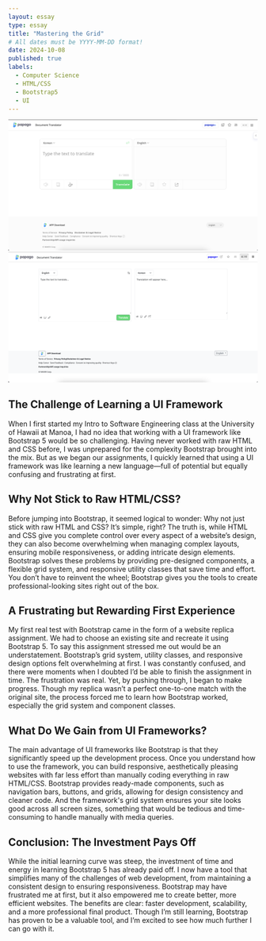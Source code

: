 ```yaml
---
layout: essay
type: essay
title: "Mastering the Grid"
# All dates must be YYYY-MM-DD format!
date: 2024-10-08
published: true 
labels:
  - Computer Science
  - HTML/CSS
  - Bootstrap5
  - UI
---
```

<img width="648px" class="rounded float-start pe-4" src="../img/originalpapago.png">
<img width="648px" class="rounded float-start pe-4" src="../img/replicapapago.png">

## The Challenge of Learning a UI Framework
When I first started my Intro to Software Engineering class at the University of Hawaii at Manoa, I had no idea that working with a UI framework like Bootstrap 5 would be so challenging. Having never worked with raw HTML and CSS before, I was unprepared for the complexity Bootstrap brought into the mix. But as we began our assignments, I quickly learned that using a UI framework was like learning a new language—full of potential but equally confusing and frustrating at first.

## Why Not Stick to Raw HTML/CSS?
Before jumping into Bootstrap, it seemed logical to wonder: Why not just stick with raw HTML and CSS? It’s simple, right? The truth is, while HTML and CSS give you complete control over every aspect of a website’s design, they can also become overwhelming when managing complex layouts, ensuring mobile responsiveness, or adding intricate design elements. Bootstrap solves these problems by providing pre-designed components, a flexible grid system, and responsive utility classes that save time and effort. You don’t have to reinvent the wheel; Bootstrap gives you the tools to create professional-looking sites right out of the box.

## A Frustrating but Rewarding First Experience
My first real test with Bootstrap came in the form of a website replica assignment. We had to choose an existing site and recreate it using Bootstrap 5. To say this assignment stressed me out would be an understatement. Bootstrap’s grid system, utility classes, and responsive design options felt overwhelming at first. I was constantly confused, and there were moments when I doubted I’d be able to finish the assignment in time. The frustration was real. Yet, by pushing through, I began to make progress. Though my replica wasn’t a perfect one-to-one match with the original site, the process forced me to learn how Bootstrap worked, especially the grid system and component classes.

## What Do We Gain from UI Frameworks?
The main advantage of UI frameworks like Bootstrap is that they significantly speed up the development process. Once you understand how to use the framework, you can build responsive, aesthetically pleasing websites with far less effort than manually coding everything in raw HTML/CSS. Bootstrap provides ready-made components, such as navigation bars, buttons, and grids, allowing for design consistency and cleaner code. And the framework's grid system ensures your site looks good across all screen sizes, something that would be tedious and time-consuming to handle manually with media queries.

## Conclusion: The Investment Pays Off
While the initial learning curve was steep, the investment of time and energy in learning Bootstrap 5 has already paid off. I now have a tool that simplifies many of the challenges of web development, from maintaining a consistent design to ensuring responsiveness. Bootstrap may have frustrated me at first, but it also empowered me to create better, more efficient websites. The benefits are clear: faster development, scalability, and a more professional final product. Though I’m still learning, Bootstrap has proven to be a valuable tool, and I’m excited to see how much further I can go with it.






